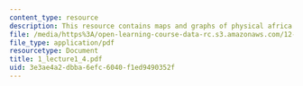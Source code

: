 ```yaml
---
content_type: resource
description: This resource contains maps and graphs of physical africa.
file: /media/https%3A/open-learning-course-data-rc.s3.amazonaws.com/12-453-crosby-lectures-in-geology-history-of-africa-fall-2005/3e3ae4a2dbba6efc6040f1ed9490352f_1_lecture1_4.pdf
file_type: application/pdf
resourcetype: Document
title: 1_lecture1_4.pdf
uid: 3e3ae4a2-dbba-6efc-6040-f1ed9490352f
---
```

